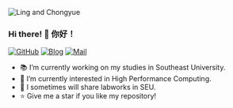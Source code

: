 ![Ling and Chongyue](https://github.com/JinBridger/JinBridger/assets/89779290/bb10497e-0e04-4374-9d73-0f2c5bc59dce)

### Hi there! 👋  你好！

[![GitHub](https://img.shields.io/badge/GitHub-JinBridger-brightgreen.svg)](https://github.com/JinBridger)
[![Blog](https://img.shields.io/badge/Blog-JinBridger-informational.svg)](http://jinbridger.github.io)
[![Mail](https://img.shields.io/badge/Mail-jinqiao@seu.edu.cn-important.svg)](mailto:jinqiao@seu.edu.cn)

- 📚 I’m currently working on my studies in Southeast University.
- 🌱 I’m currently interested in High Performance Computing.
- 📖 I sometimes will share labworks in SEU.
- ⭐ Give me a star if you like my repository!

